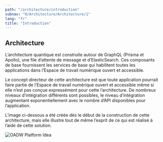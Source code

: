 ```yaml
---
path: "/architecture/introduction"
subnav: "0/Architecture/Architecture/1"
lang: "fr"
title: "Introduction"
---
```


<helmet>
<title> Architecture - Introduction </title>
</helmet>

## Architecture

L’architecture quantique est construite autour de GraphQL (Prisma et Apollo), une file d’attente de message et d’ElasticSearch. Ces composants de base fournissent les services de base qui habilitent toutes les applications dans l’Espace de travail numérique ouvert et accessible.

Le concept directeur de cette architecture est que toute application pourrait faire partie de l’Espace de travail numérique ouvert et accessible même si elle n’est pas conçue expressément pour cette l’architecture. De nombreux niveaux d’intégration différents sont possibles, le niveau d’intégration augmentant exponentiellement avec le nombre d’API disponibles pour l’application.

L’image ci-dessous a été créée dès le début de la construction de cette architecture, mais elle illustre tout de même l’esprit de ce qui est réalisé à l’aide de cette solution. 

![OADW Platform Idea](../../../img/architecture/Solution-architecture.png)